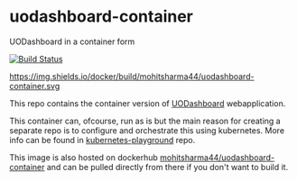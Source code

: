 # uodashboard-container
UODashboard in a container form

[![Build Status](https://travis-ci.org/Mohitsharma44/uodashboard-container.svg?branch=master)](https://travis-ci.org/Mohitsharma44/uodashboard-container)

https://img.shields.io/docker/build/mohitsharma44/uodashboard-container.svg

This repo contains the container version of [UODashboard](https://github.com/Mohitsharma44/uodashboard) webapplication.

This container can, ofcourse, run as is but the main reason for creating a separate repo is to configure and orchestrate this using kubernetes. More info can be found in [kubernetes-playground](https://github.com/Mohitsharma44/kubernetes-playground/tree/master/webapp) repo.

This image is also hosted on dockerhub [mohitsharma44/uodashboard-container](https://hub.docker.com/r/mohitsharma44/uodashboard-container/) and can be pulled directly from there if you don't want to build it.
